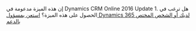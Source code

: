 إن هذه الميزة مدعومة في Dynamics CRM Online 2016 Update 1. هل ترغب في الحصول على هذه الميزة؟ [استعن بمسؤول Dynamics 365 لديك أو الشخص المختص بالدعم](../basics/find-administrator-support.md)
